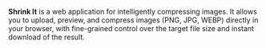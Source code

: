 **Shrink It** is a web application for intelligently compressing images. It allows you to upload, preview, and compress images (PNG, JPG, WEBP) directly in your browser, with fine-grained control over the target file size and instant download of the result.